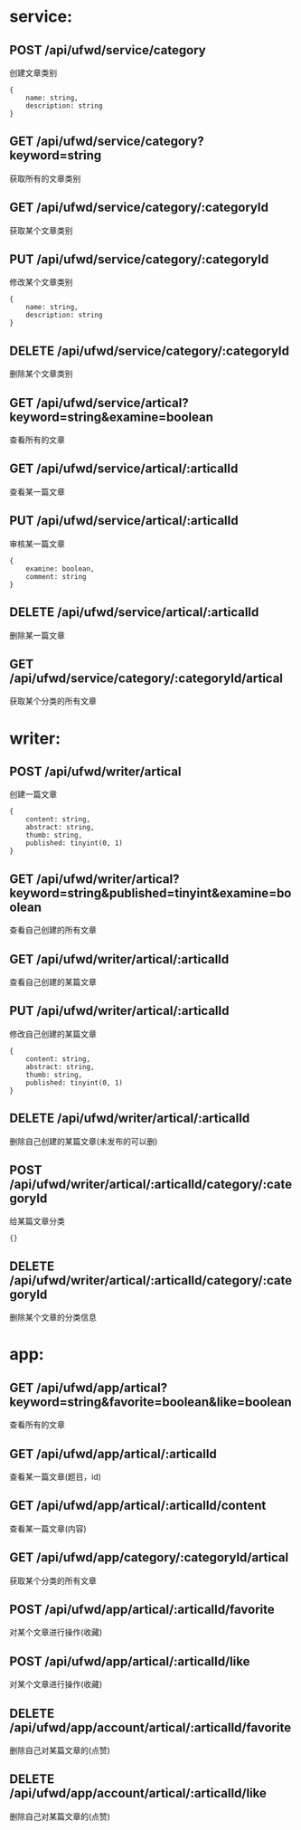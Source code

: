service:
===========================

## POST /api/ufwd/service/category
创建文章类别
```
{
    name: string,
    description: string
}
```

## GET /api/ufwd/service/category?keyword=string
获取所有的文章类别

## GET /api/ufwd/service/category/:categoryId
获取某个文章类别

## PUT /api/ufwd/service/category/:categoryId
修改某个文章类别
```
{
    name: string,
    description: string
}
```

## DELETE /api/ufwd/service/category/:categoryId
删除某个文章类别



## GET /api/ufwd/service/artical?keyword=string&examine=boolean
查看所有的文章

## GET /api/ufwd/service/artical/:articalId
查看某一篇文章

## PUT /api/ufwd/service/artical/:articalId
审核某一篇文章
```
{
    examine: boolean,
    comment: string
}
```

## DELETE /api/ufwd/service/artical/:articalId
删除某一篇文章

## GET /api/ufwd/service/category/:categoryId/artical
获取某个分类的所有文章

writer: 
==========================

## POST /api/ufwd/writer/artical
创建一篇文章
```
{
    content: string,
    abstract: string,
    thumb: string,
    published: tinyint(0, 1)
}
```

## GET /api/ufwd/writer/artical?keyword=string&published=tinyint&examine=boolean
查看自己创建的所有文章

## GET /api/ufwd/writer/artical/:articalId
查看自己创建的某篇文章

## PUT /api/ufwd/writer/artical/:articalId
修改自己创建的某篇文章
```
{
    content: string,
    abstract: string,
    thumb: string,
    published: tinyint(0, 1)
}
```

## DELETE /api/ufwd/writer/artical/:articalId
删除自己创建的某篇文章(未发布的可以删)

## POST /api/ufwd/writer/artical/:articalId/category/:categoryId
给某篇文章分类
```
{}
```

## DELETE /api/ufwd/writer/artical/:articalId/category/:categoryId
删除某个文章的分类信息

app:
======================================

## GET /api/ufwd/app/artical?keyword=string&favorite=boolean&like=boolean
查看所有的文章

## GET /api/ufwd/app/artical/:articalId
查看某一篇文章(题目，id)

## GET /api/ufwd/app/artical/:articalId/content
查看某一篇文章(内容)

## GET /api/ufwd/app/category/:categoryId/artical
获取某个分类的所有文章

## POST /api/ufwd/app/artical/:articalId/favorite
对某个文章进行操作(收藏)

## POST /api/ufwd/app/artical/:articalId/like
对某个文章进行操作(收藏)

## DELETE /api/ufwd/app/account/artical/:articalId/favorite
删除自己对某篇文章的(点赞)

## DELETE /api/ufwd/app/account/artical/:articalId/like
删除自己对某篇文章的(点赞)